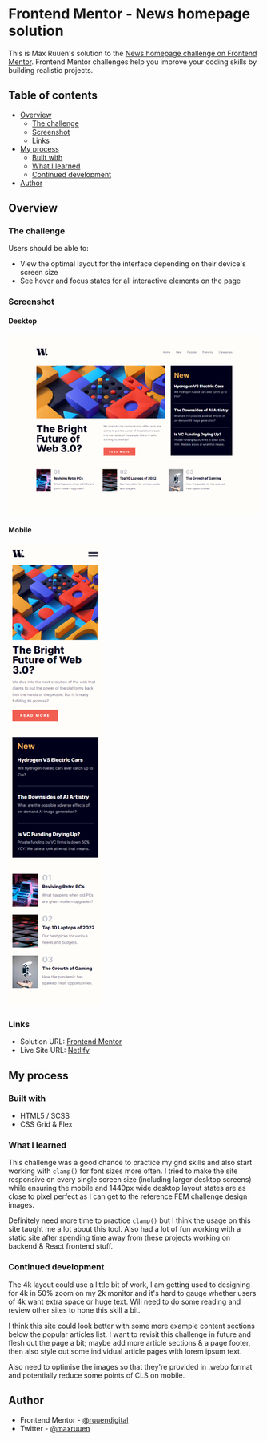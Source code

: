 # Frontend Mentor - News homepage solution

This is Max Ruuen's solution to the [News homepage challenge on Frontend Mentor](https://www.frontendmentor.io/challenges/news-homepage-H6SWTa1MFl). Frontend Mentor challenges help you improve your coding skills by building realistic projects.

## Table of contents

- [Overview](#overview)
  - [The challenge](#the-challenge)
  - [Screenshot](#screenshot)
  - [Links](#links)
- [My process](#my-process)
  - [Built with](#built-with)
  - [What I learned](#what-i-learned)
  - [Continued development](#continued-development)
- [Author](#author)

## Overview

### The challenge

Users should be able to:

- View the optimal layout for the interface depending on their device's screen size
- See hover and focus states for all interactive elements on the page

### Screenshot

#### Desktop

![](./desktop.png)

#### Mobile

![](./mobile.png)

### Links

- Solution URL: [Frontend Mentor](https://www.frontendmentor.io/solutions/news-homepage-site-with-scss-VToeQ3mvk2)
- Live Site URL: [Netlify](https://rd-challenge-news-homepage.netlify.app/)

## My process

### Built with

- HTML5 / SCSS
- CSS Grid & Flex

### What I learned

This challenge was a good chance to practice my grid skills and also start working with `clamp()` for font sizes more often. I tried to make the site responsive on every single screen size (including larger desktop screens) while ensuring the mobile and 1440px wide desktop layout states are as close to pixel perfect as I can get to the reference FEM challenge design images.

Definitely need more time to practice `clamp()` but I think the usage on this site taught me a lot about this tool. Also had a lot of fun working with a static site after spending time away from these projects working on backend & React frontend stuff.

### Continued development

The 4k layout could use a little bit of work, I am getting used to designing for 4k in 50% zoom on my 2k monitor and it's hard to gauge whether users of 4k want extra space or huge text. Will need to do some reading and review other sites to hone this skill a bit.

I think this site could look better with some more example content sections below the popular articles list. I want to revisit this challenge in future and flesh out the page a bit; maybe add more article sections & a page footer, then also style out some individual article pages with lorem ipsum text.

Also need to optimise the images so that they're provided in .webp format and potentially reduce some points of CLS on mobile.

## Author

- Frontend Mentor - [@ruuendigital](https://www.frontendmentor.io/profile/ruuendigital)
- Twitter - [@maxruuen](https://www.twitter.com/maxruuen)
